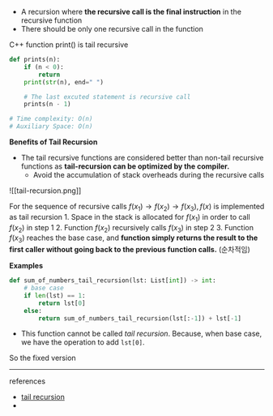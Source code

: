 - A recursion where **the recursive call is the final instruction** in the recursive function
- There should be only one recursive call in the function

C++ function print() is tail recursive
```python
def prints(n):
	if (n < 0):
		return
	print(str(n), end=" ")

	# The last excuted statement is recursive call
	prints(n - 1)

# Time complexity: O(n)
# Auxiliary Space: O(n)
```

**Benefits of Tail Recursion**

- The tail recursive functions are considered better than non-tail recursive functions as **tail-recursion can be optimized by the compiler.**
	- Avoid the accumulation of stack overheads during the recursive calls

![[tail-recursion.png]]

For the sequence of recursive calls $f(x_1) \rightarrow f(x_2) \rightarrow f(x_3), f(x)$ is implemented as tail recursion
	1. Space in the stack is allocated for $f(x_1)$ in order to call $f(x_2)$ in step 1
	2. Function $f(x_2)$ recursively calls $f(x_3)$ in step 2
	3. Function $f(x_3)$ reaches the base case, and **function simply returns the result to the first caller without going back to the previous function calls.** (순차적임)

**Examples**
```python
def sum_of_numbers_tail_recursion(lst: List[int]) -> int:
	# base case
	if len(lst) == 1:
		return lst[0]
	else:
		return sum_of_numbers_tail_recursion(lst[:-1]) + lst[-1]
```
- This function cannot be called *tail recursion*. Because, when base case, we have the operation to add `lst[0]`. 

So the fixed version



--------
references
- [tail recursion](https://www.geeksforgeeks.org/tail-recursion/)
- 
